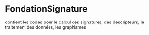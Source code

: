 # FondationSignature
contient les codes pour le calcul des signatures, des descripteurs, le traitement des données, les graphismes
